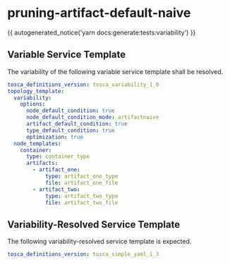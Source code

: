 # pruning-artifact-default-naive

{{ autogenerated_notice('yarn docs:generate:tests:variability') }}


## Variable Service Template

The variability of the following variable service template shall be resolved.

```yaml linenums="1"
tosca_definitions_version: tosca_variability_1_0
topology_template:
  variability:
    options:
      node_default_condition: true
      node_default_condition_mode: artifactnaive
      artifact_default_condition: true
      type_default_condition: true
      optimization: true
  node_templates:
    container:
      type: container_type
      artifacts:
        - artifact_one:
            type: artifact_one_type
            file: artifact_one_file
        - artifact_two:
            type: artifact_two_type
            file: artifact_two_file
```



## Variability-Resolved Service Template

The following variability-resolved service template is expected.

```yaml linenums="1"
tosca_definitions_version: tosca_simple_yaml_1_3
```

